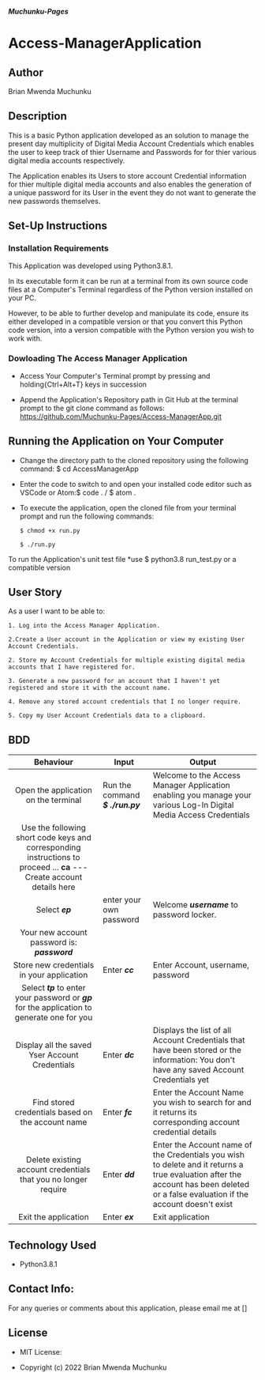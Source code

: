 
***Muchunku-Pages***

# Access-ManagerApplication

## Author
Brian Mwenda Muchunku

## Description
This is a basic Python application developed as an solution to manage the present day multiplicity of Digital Media Account Credentials which enables the user to keep track of thier Username and Passwords for for thier various digital media accounts respectively.

The Application enables its Users to store account Credential information for thier multiple digital media accounts and also enables the generation of a unique password for its User in the event they do not want to generate the new passwords themselves.

## Set-Up Instructions
### Installation Requirements
This Application was developed using Python3.8.1. 

In its executable form it can be run at a terminal from its own source code files at a Computer's Terminal regardless of the Python version installed on your PC.

However, to be able to further develop and manipulate its code, ensure its either developed in a compatible version or that you convert this Python code version, into a version compatible with the Python version you wish to work with.

### Dowloading The Access Manager Application 
* Access Your Computer's Terminal prompt by pressing and holding{Ctrl+Alt+T} keys in succession

* Append the Application's Repository path in Git Hub at the terminal prompt to the git clone command as follows: 
 https://github.com/Muchunku-Pages/Access-ManagerApp.git

## Running the Application on Your Computer

* Change the directory path to the cloned repository using the following command: $ cd AccessManagerApp

* Enter the code to switch to and open your installed code editor such as VSCode or Atom:$ code . / $ atom .

* To execute the application, open the cloned file from your terminal prompt and run the following commands:

      $ chmod +x run.py

      $ ./run.py

To run the Application's unit test file *use $ python3.8 run_test.py or a compatible version

## User Story
As a user I want to be able to:

    1. Log into the Access Manager Application. 
    
    2.Create a User account in the Application or view my existing User Account Credentials.

    2. Store my Account Credentials for multiple existing digital media accounts that I have registered for.

    3. Generate a new password for an account that I haven't yet registered and store it with the account name.

    4. Remove any stored account credentials that I no longer require.

    5. Copy my User Account Credentials data to a clipboard.

## BDD
|               Behaviour              | Input                            | Output                                               |
|:------------------------------------:|----------------------------------|------------------------------------------------------|
| Open the application on the terminal | Run the command ***$ ./run.py*** | Welcome to the Access Manager Application enabling you manage your various Log-In Digital Media Access Credentials 
Use the following short code keys and corresponding instructions to proceed ... **ca** --- Create account details here |
|               Select ***ep***        | enter your own password     | Welcome ***username*** to password locker.
Your new account password is: ***password***|
|Store new credentials in your application|   Enter ***cc***              |   Enter Account, username, password 
Select ***tp*** to enter your password or ***gp*** for the application to generate one for you |
| Display all the saved Yser Account Credentials       |           Enter ***dc***         |Displays the list of all Account Credentials that have been stored or the information: You don't have any saved Account Credentials yet|
|Find stored credentials based on the account name|    Enter ***fc***        |Enter the Account Name you wish to search for and it returns its corresponding account credential details|
|Delete existing account credentials that you no longer require| Enter ***dd*** |Enter the Account name of the Credentials you wish to delete and it returns a true evaluation after the account has been deleted or a false evaluation if the account doesn't exist|
|  Exit the application                |              Enter ***ex***       | Exit application |


## Technology Used
* Python3.8.1

## Contact Info:
For any queries or comments about this application, please email me at []

## License
* MIT License:

* Copyright (c) 2022 Brian Mwenda Muchunku